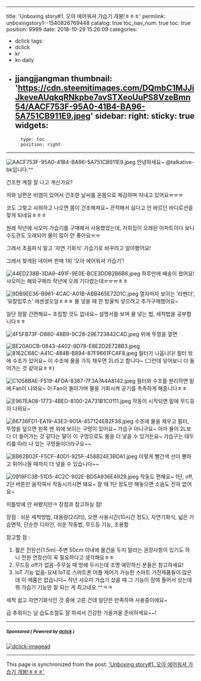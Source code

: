 
---
title: 'Unboxing story#1. 오아 에어워셔 가습기 개봉!ㅎㅎㅎ'
permlink: unboxingstory1--1540826769448
catalog: true
toc_nav_num: true
toc: true
position: 9999
date: 2018-10-29 15:26:09
categories:
- dclick
tags:
- dclick
- kr
- kr-daily
- jjangjjangman
thumbnail: 'https://cdn.steemitimages.com/DQmbC1MJJiJkeveAUqkqRNkpbe7avSTXeoUuPS8VzeBmn54/AACF753F-95A0-41B4-BA96-5A751CB911E9.jpeg'
sidebar:
    right:
        sticky: true
widgets:
    -
        type: toc
        position: right
---


![AACF753F-95A0-41B4-BA96-5A751CB911E9.jpeg](https://cdn.steemitimages.com/DQmbC1MJJiJkeveAUqkqRNkpbe7avSTXeoUuPS8VzeBmn54/AACF753F-95A0-41B4-BA96-5A751CB911E9.jpeg)
안녕하세요~ @talkative-bk입니다.^^

건조한 계절 잘 나고 계신가요?

저와 남편은 비염이 있어서 건조한 날씨를 온몸으로 체감하며 지내고 있어요ㅠㅠㅠ

코도 그렇고 샤워하고 나오면 몸이 건조해져요~ 끈적해서 싫다고 안 바르던 바디로션을 찾게 되네요ㅎㅎㅎ

원래 작년에 샤오미 가습기를 구매해서 사용했었는데, 저희집이 오래된 아파트이다 보니 수도관도 오래되어 물이 많이 안 좋아요ㅠㅠ

그래서 초음파식 말고 ‘자연 기화식’ 가습기로 바꾸려고 알아봤어요!

그래서 찾게된 네이버 판매 1위 ‘오아 에어워셔 가습기’!

![44ED238B-3DA9-491F-9E0E-BCE3DDB2B6B6.jpeg](https://cdn.steemitimages.com/DQmXBkEitovUktxtQaaEu6poY2Y2Kwcv5pHEhY952uS88WL/44ED238B-3DA9-491F-9E0E-BCE3DDB2B6B6.jpeg)
하루만에 배송이 왔어요! 샤오미는 해외구매라 작년에 오래 기다렸는데ㅠㅠㅠㅎㅎ

![9DB9EE36-B961-4CAC-A01B-ABB465E72D1C.jpeg](https://cdn.steemitimages.com/DQmbtcmYVQUbHzGi2PjF3jHRaKzHf8vE8jwJqMapAVA2d5A/9DB9EE36-B961-4CAC-A01B-ABB465E72D1C.jpeg)
열자마자 보이는 ‘라벤더’, ‘유칼립투스’ 에센셜오일ㅎㅎㅎ 물 넣을 때 한 방울씩 넣으려고 추가구매했어요~

일단 정말 간편해요~ 조립할 것도 없네요~ 설명서를 보며 물 넣는 법, 세척법을 공부합니다ㅎㅎ
 
![4F5FB73F-D880-48B9-9C28-29E723842C4D.jpeg](https://cdn.steemitimages.com/DQma6Zn3ZGoSBNQXha3rpRwmVzesMNLicW2hgDsG2EYNgk3/4F5FB73F-D880-48B9-9C28-29E723842C4D.jpeg)
위에 뚜껑을 열면

![BE20A0CB-0843-4402-9D78-E8E2D2E728B3.jpeg](https://cdn.steemitimages.com/DQmQPxVvzAU88jV3wWvLQKm4B2u9tXzqZFzKVKabkEGsQXW/BE20A0CB-0843-4402-9D78-E8E2D2E728B3.jpeg)
![8162C68C-A41C-484B-B894-87F9661FCAF8.jpeg](https://cdn.steemitimages.com/DQmSFkRPGf5Tk1jkmWSxhXXuFrCaiY8SbgBRhQS4ZYYPyo4/8162C68C-A41C-484B-B894-87F9661FCAF8.jpeg)
필터가 나옵니다! 필터 밖에 수조가 있어요~ 이 수조에 물을 가득 채우면 2L라고 합니다~ (그런데 넣어보니 더 들어가는 것 같아요ㅎㅎ)

![C1058BAE-F519-4FDA-8387-7F3A7A4A8142.jpeg](https://cdn.steemitimages.com/DQmXDNiyY2g9aEu4R64iU3kdZAATBJa7LjJ1EmFURR8Quwj/C1058BAE-F519-4FDA-8387-7F3A7A4A8142.jpeg)
필터와 수조를 분리하면 밑에 Fan이 나와요~ 이 Fan이 돌아가며 물을 기화시켜 공기를 촉촉하게 해줍니다ㅎㅎ

![E967EA08-1773-4BED-8100-2A731B1C0111.jpeg](https://cdn.steemitimages.com/DQmShrsuQapAG4Crc2zqyCZmLu492rzMwXeW1rpbxiz292T/E967EA08-1773-4BED-8100-2A731B1C0111.jpeg)
작동이 시작되면 밑에 무드등이 나와요~

![66736FD1-EA19-43E3-901A-457124EB2F38.jpeg](https://cdn.steemitimages.com/DQmcB2fJWWWs6KdN4VhLQfB7MWSmTrDKBTU9BzQ2F7t1FdQ/66736FD1-EA19-43E3-901A-457124EB2F38.jpeg)
수조에 물을 채우고 필터, 뚜껑을 덮으면 왼쪽 맨 위에 보이는 구멍이 있어요~ 가습구 아니구요~ 아까 물이 2L보다 더 들어가는 것 같다는 말이 이 구멍으로도 물을 더 넣을 수 있거든요~ 가습구는 테두리를 따라 나 있는 구멍들이더라구요~~

![BB62B02F-F5CF-40D1-925F-458B24E3BDA1.jpeg](https://cdn.steemitimages.com/DQmRcFvMYzxmLxVHfpJPXLVeYqpK481jr1RJRUuTtVXr7Ht/BB62B02F-F5CF-40D1-925F-458B24E3BDA1.jpeg)
이렇게 빨간색 선이 뿅하고 튀어나올 때까지 더 넣을 수 있습니다~~

![0919FC3B-51D5-4C2C-902E-BD5A936E4929.jpeg](https://cdn.steemitimages.com/DQmVMxxGoMb4kh9s6rjQLzuKHeGKYqhi28qmC9HsxK8qwZ8/0919FC3B-51D5-4C2C-902E-BD5A936E4929.jpeg)
작동도 편해요~ 1단, off, 2단 버튼만 움직여서 작동시키시면 돼요~ 잘 때 1단 정도만 해놓으면 소음도 전혀 없어요~

이틀밖에 안 써봤지만ㅋ 장점과 참고하실 점!

장점 : 쉬운 세척방법, 대용량(2리터), 오랜 사용시간(10시간 정도), 자연기화식, 넓은 가습면적, 단순한 디자인, 쉬운 작동법, 무드등 기능, 조용함

참고할 점 : 
1. 짧은 전원선(1.5m)-주변 50cm 이내에 물건을 두지 말라는 권장사항이 있기도 하니 전원 연장선이 꼭 필요하다고 생각해요ㅎㅎ
2. 무드등 off가 없음-주무실 때 방에 두시는데 조명 예민하신 분들은 참고하세요!
3. IoT 기능 없음-요새 IoT로 스마트폰 어플 제어가 가능한 스마트 가전제품들이 많은데 이 제품은 없습니다~ 작년 샤오미 가습기 샀을 때 그 기능이 맘에 들어서 샀는데 뭐 가습기 기능만 잘 되는 게 최고네요.^^ㅋㅋ

세척 쉽고 자연기화식인 것 중에 고른 건데 일단은 만족하며 사용중이에요~

급 추워지는 날 습도조절도 잘 하셔서 건강한 가을겨울 준비하세요~~!
***
#####  <sub> **Sponsored ( Powered by [dclick](https://www.dclick.io) )** </sub>
[![dclick-imagead](https://steemitimages.com/0x0/https://cdn.steemitimages.com/DQmSwkE4cySARFCKdemZWVwyk8dxh7HeDNiqwuVmWR3RBXE/Group%205.png)](https://api.dclick.io/v1/c?x=eyJhbGciOiJIUzI1NiIsInR5cCI6IkpXVCJ9.eyJjIjoidGFsa2F0aXZlLWJrIiwicyI6InVuYm94aW5nc3RvcnkxLS0xNTQwODI2NzY5NDQ4IiwiYSI6WyJpLTIiXSwidXJsIjoiaHR0cHM6Ly93d3cuZGNsaWNrLmlvIiwiaWF0IjoxNTQwODI2NzY5LCJleHAiOjE4NTYxODY3Njl9.aRQkaAgW_-rrk-L3fgm2VXw9vgsAFNTjzHjlmCBsEc4)

- - -

This page is synchronized from the post: ['Unboxing story#1. 오아 에어워셔 가습기 개봉!ㅎㅎㅎ'](https://steemit.com/@talkative-bk/unboxingstory1--1540826769448)
